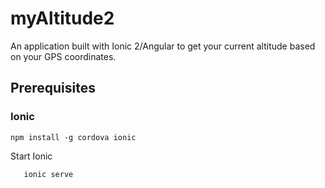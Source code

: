 # myAltitude2

An application built with Ionic 2/Angular to get your current altitude based on your GPS coordinates.

## Prerequisites

### Ionic
```npm install -g cordova ionic```

Start Ionic

```cd myAltitude2
   ionic serve
```

